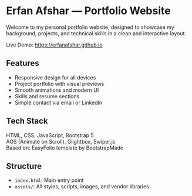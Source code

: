 # Erfan Afshar — Portfolio Website

Welcome to my personal portfolio website, designed to showcase my background, projects, and technical skills in a clean and interactive layout.

Live Demo: https://erfanafshar.github.io

## Features
- Responsive design for all devices
- Project portfolio with visual previews
- Smooth animations and modern UI
- Skills and resume sections
- Simple contact via email or LinkedIn

## Tech Stack
HTML, CSS, JavaScript, Bootstrap 5  
AOS (Animate on Scroll), Glightbox, Swiper.js  
Based on: EasyFolio template by BootstrapMade

## Structure
- `index.html`: Main entry point
- `assets/`: All styles, scripts, images, and vendor libraries
